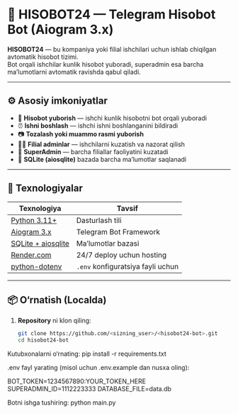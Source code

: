 # 🤖 HISOBOT24 — Telegram Hisobot Bot (Aiogram 3.x)

**HISOBOT24** — bu kompaniya yoki filial ishchilari uchun ishlab chiqilgan avtomatik hisobot tizimi.  
Bot orqali ishchilar kunlik hisobot yuboradi, superadmin esa barcha ma’lumotlarni avtomatik ravishda qabul qiladi.  

---

## ⚙️ Asosiy imkoniyatlar

- 🧾 **Hisobot yuborish** — ishchi kunlik hisobotni bot orqali yuboradi  
- ⏰ **Ishni boshlash** — ishchi ishni boshlanganini bildiradi  
- 📷 **Tozalash yoki muammo rasmi yuborish**  
- 🧑‍💼 **Filial adminlar** — ishchilarni kuzatish va nazorat qilish  
- 👑 **SuperAdmin** — barcha filiallar faoliyatini kuzatadi  
- 💾 **SQLite (aiosqlite)** bazada barcha ma’lumotlar saqlanadi  

---

## 🧰 Texnologiyalar

| Texnologiya | Tavsif |
|--------------|--------|
| [Python 3.11+](https://www.python.org/downloads/) | Dasturlash tili |
| [Aiogram 3.x](https://docs.aiogram.dev/) | Telegram Bot Framework |
| [SQLite + aiosqlite](https://docs.python.org/3/library/sqlite3.html) | Ma’lumotlar bazasi |
| [Render.com](https://render.com) | 24/7 deploy uchun hosting |
| [python-dotenv](https://pypi.org/project/python-dotenv/) | `.env` konfiguratsiya fayli uchun |

---

## 📦 O‘rnatish (Localda)

1. **Repository** ni klon qiling:
   ```bash
   git clone https://github.com/<sizning_user>/<hisobot24-bot>.git
   cd hisobot24-bot
Kutubxonalarni o‘rnating:  pip install -r requirements.txt



.env fayl yarating (misol uchun .env.example dan nusxa oling):

BOT_TOKEN=1234567890:YOUR_TOKEN_HERE
SUPERADMIN_ID=1112223333
DATABASE_FILE=data.db



Botni ishga tushiring:  python main.py